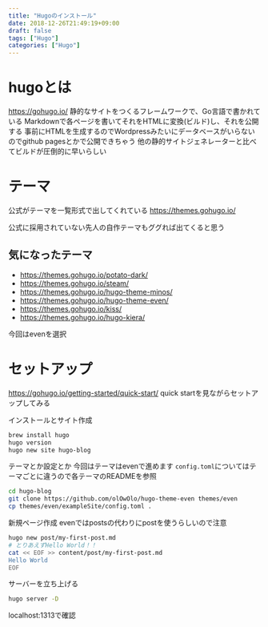 ```yaml
---
title: "Hugoのインストール"
date: 2018-12-26T21:49:19+09:00
draft: false
tags: ["Hugo"]
categories: ["Hugo"]
---
```



# hugoとは
https://gohugo.io/
静的なサイトをつくるフレームワークで、Go言語で書かれている
Markdownで各ページを書いてそれをHTMLに変換(ビルド)し、それを公開する
事前にHTMLを生成するのでWordpressみたいにデータベースがいらないのでgithub pagesとかで公開できちゃう
他の静的サイトジェネレーターと比べてビルドが圧倒的に早いらしい

# テーマ
公式がテーマを一覧形式で出してくれている
https://themes.gohugo.io/

公式に採用されていない先人の自作テーマもググれば出てくると思う

## 気になったテーマ
- https://themes.gohugo.io/potato-dark/
- https://themes.gohugo.io/steam/
- https://themes.gohugo.io/hugo-theme-minos/
- https://themes.gohugo.io/hugo-theme-even/
- https://themes.gohugo.io/kiss/
- https://themes.gohugo.io/hugo-kiera/

今回はevenを選択


# セットアップ
https://gohugo.io/getting-started/quick-start/
quick startを見ながらセットアップしてみる

インストールとサイト作成
```bash
brew install hugo
hugo version
hugo new site hugo-blog
```

テーマとか設定とか
今回はテーマはevenで進めます
`config.toml`についてはテーマごとに違うので各テーマのREADMEを参照
```bash
cd hugo-blog
git clone https://github.com/olOwOlo/hugo-theme-even themes/even
cp themes/even/exampleSite/config.toml .
```

新規ページ作成
evenではpostsの代わりにpostを使うらしいので注意
```bash
hugo new post/my-first-post.md
# とりあえずHello World！！
cat << EOF >> content/post/my-first-post.md
Hello World
EOF
```
サーバーを立ち上げる
```bash
hugo server -D
```
localhost:1313で確認
